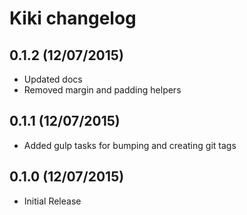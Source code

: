# Kiki changelog

## 0.1.2 (12/07/2015)

- Updated docs
- Removed margin and padding helpers

## 0.1.1 (12/07/2015)

- Added gulp tasks for bumping and creating git tags

## 0.1.0 (12/07/2015)

- Initial Release